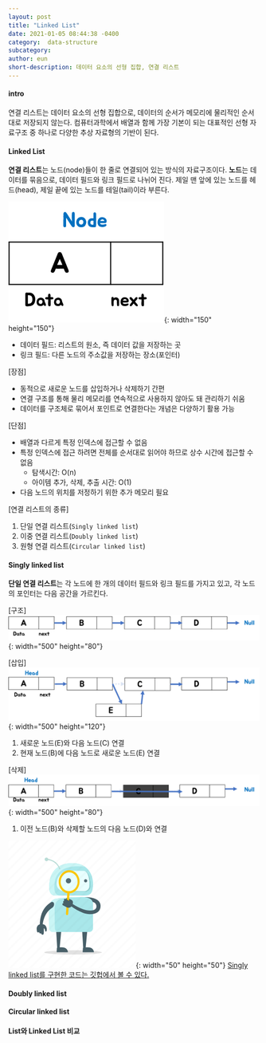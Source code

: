 ```yaml
---
layout: post
title: "Linked List"
date: 2021-01-05 08:44:38 -0400
category:  data-structure
subcategory: 
author: eun
short-description: 데이터 요소의 선형 집합, 연결 리스트
---
```


#### intro
연결 리스트는 데이터 요소의 선형 집합으로, 데이터의 순서가 메모리에 물리적인 순서대로 저장되지 않는다. 컴퓨터과학에서 배열과 함께 가장 기본이 되는 대표적인 선형 자료구조 중 하나로 다양한 추상 자료형의 기반이 된다.

#### Linked List
**연결 리스트**는 노드(node)들이 한 줄로 연결되어 있는 방식의 자료구조이다. **노드**는 데이터를 묶음으로, 데이터 필드와 링크 필드로 나뉘어 진다. 제일 맨 앞에 있는 노드를 헤드(head), 제일 끝에 있는 노드를 테일(tail)이라 부른다.

![Image Alt 텍스트](/assets/images/ct01_00.png){: width="150" height="150"}
- 데이터 필드: 리스트의 원소, 즉 데이터 값을 저장하는 곳
- 링크 필드: 다른 노드의 주소값을 저장하는 장소(포인터)

[장점]
- 동적으로 새로운 노드를 삽입하거나 삭제하기 간편
- 연결 구조를 통해 물리 메모리를 연속적으로 사용하지 않아도 돼 관리하기 쉬움
- 데이터를 구조체로 묶어서 포인트로 연결한다는 개념은 다양하기 활용 가능

[단점]
- 배열과 다르게 특정 인덱스에 접근할 수 없음
- 특정 인덱스에 접근 하려면 전체를 순서대로 읽어야 하므로 상수 시간에 접근할 수 없음
    + 탐색시간: O(n) 
    + 아이템 추가, 삭제, 추출 시간: O(1)
- 다음 노드의 위치를 저정하기 위한 추가 메모리 필요


[연결 리스트의 종류]
1. 단일 연결 리스트(`Singly linked list`)
2. 이중 연결 리스트(`Doubly linked list`)
3. 원형 연결 리스트(`Circular linked list`)

#### Singly linked list
**단일 연결 리스트**는 각 노드에 한 개의 데이터 필드와 링크 필드를 가지고 있고, 각 노드의 포인터는 다음 공간을 가르킨다.

[구조]      
![Image Alt 텍스트](/assets/images/ct01_01.png){: width="500" height="80"}

[삽입]      
![Image Alt 텍스트](/assets/images/ct01_02.png){: width="500" height="120"}     
1. 새로운 노드(E)와 다음 노드(C) 연결
2. 현재 노드(B)에 다음 노드로 새로운 노드(E) 연결

[삭제]      
![Image Alt 텍스트](/assets/images/ct01_03.png){: width="500" height="80"}      
1. 이전 노드(B)와 삭제할 노드의 다음 노드(D)와 연결

 ![Image Alt 텍스트](/assets/link.png){: width="50" height="50"} <a href="http://localhost:8888/notebooks/Desktop/2022/%EC%BD%94%ED%85%8C%20%EC%8A%A4%ED%84%B0%EB%94%94/interviews/chap8_%EC%97%B0%EA%B2%B0%EB%A6%AC%EC%8A%A4%ED%8A%B8/linked-list.ipynb">
 Singly linked list를 구현한 코드는 깃헙에서 볼 수 있다.</a>

#### Doubly linked list

#### Circular linked list

#### List와 Linked List 비교
